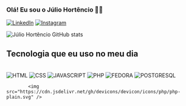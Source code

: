 ### Olá! Eu sou o Júlio Hortêncio 👨‍💻

[![LinkedIn](https://img.shields.io/badge/LinkedIn-0077B5?style=for-the-badge&logo=linkedin&logoColor=white)](https://www.linkedin.com/in/julio-hort%C3%AAncio-maia-nepomuceno-1263b3124/)
[![Instagram](https://img.shields.io/badge/Instagram-E4405F?style=for-the-badge&logo=instagram&logoColor=white)](https://instagram.com/julio_hortencio)

![Júlio Hortêncio GitHub stats](https://github-readme-stats.vercel.app/api?username=JulioNepomuceno&show_icons=true&theme=dracula)

## Tecnologia que eu uso no meu dia

<div style="display: inline_blocke"><br/>

  <img align="center" alt="HTML" src="https://img.shields.io/badge/HTML-239120?style=for-the-badge&logo=html5&logoColor=white"/>
  <img align="center" alt="CSS" src="https://img.shields.io/badge/CSS-239120?&style=for-the-badge&logo=css3&logoColor=white"/>
  <img align="center" alt="JAVASCRIPT" src="https://img.shields.io/badge/JavaScript-F7DF1E?style=for-the-badge&logo=javascript&logoColor=black"/>
  <img align="center" alt="PHP" src="https://img.shields.io/badge/PHP-777BB4?style=for-the-badge&logo=php&logoColor=white"/>
  <img align="center" alt="FEDORA" src="https://img.shields.io/badge/Fedora-294172?style=for-the-badge&logo=fedora&logoColor=white"/>
  <img align="center" alt="POSTGRESQL" src="https://img.shields.io/badge/PostgreSQL-316192?style=for-the-badge&logo=postgresql&logoColor=white"/>
 
            <img src="https://cdn.jsdelivr.net/gh/devicons/devicon/icons/php/php-plain.svg" />
          
</div>

